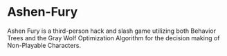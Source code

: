 # Ashen-Fury
Ashen Fury is a third-person hack and slash game utilizing both Behavior Trees and the Gray Wolf Optimization Algorithm for the decision making of Non-Playable Characters.
